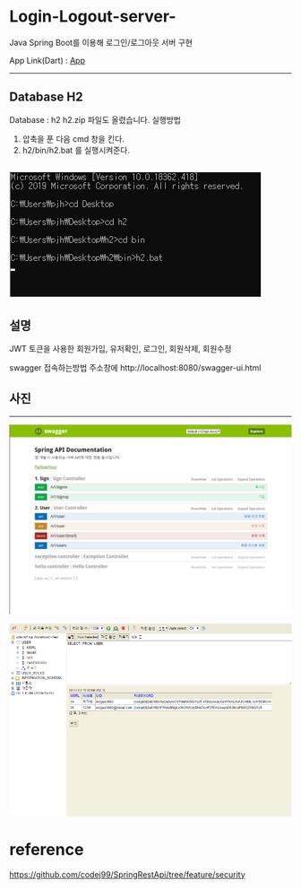 # Login-Logout-server-
Java Spring Boot를 이용해 로그인/로그아웃 서버 구현

App Link(Dart) : [App](https://github.com/wogus3602/Login-Logout-Flutter-)

---
## Database H2
Database : h2
h2.zip 파일도 올렸습니다. 
실행방법
1. 압축을 푼 다음 cmd 창을 킨다.
2. h2/bin/h2.bat 를 실행시켜준다.

![cmd](./picture/cmd.png)
---
## 설명
JWT 토큰을 사용한 회원가입, 유저확인, 로그인, 회원삭제, 회원수정 

swagger 접속하는방법
주소창에 http://localhost:8080/swagger-ui.html 

## 사진
---
![Swagger](./picture/swagger.png)

![h2](./picture/h2.png)


# reference
https://github.com/codej99/SpringRestApi/tree/feature/security

